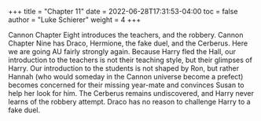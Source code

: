 +++
title = "Chapter 11"
date = 2022-06-28T17:31:53-04:00
toc = false
author = "Luke Schierer"
weight = 4
+++

Cannon Chapter Eight introduces the teachers, and the robbery.  Cannon Chapter
Nine has Draco, Hermione, the fake duel, and the Cerberus.  Here we are going AU
fairly strongly again.  Because Harry fled the Hall, our introduction to the
teachers is not their teaching style, but their glimpses of Harry.  Our
introduction to the students is not shaped by Ron, but rather Hannah (who would
someday in the Cannon universe become a prefect) becomes concerned for their
missing year-mate and convinces Susan to help her look for him.  The Cerberus
remains undiscovered, and Harry never learns of the robbery attempt.  Draco has
no reason to challenge Harry to a fake duel. 
